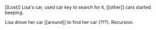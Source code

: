 [[Lost]] Lisa's car, used car key to search for it, [[other]] cars started beeping.  
  
Lisa drove her car [[around]] to find her car (???). Recursion.